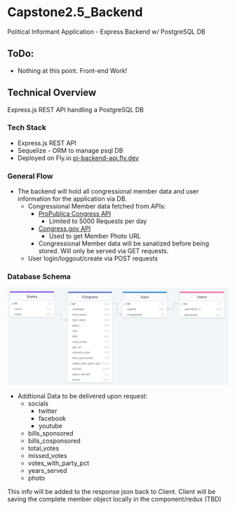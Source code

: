 # Capstone2.5_Backend
Political Informant Application - Express Backend w/ PostgreSQL DB

## ToDo:
 - Nothing at this point. Front-end Work!

## Technical Overview
Express.js REST API handling a PostgreSQL DB

### Tech Stack
- Express.js REST API
- Sequelize - ORM to manage psql DB
- Deployed on Fly.io [pi-backend-api.fly.dev](https://pi-backend-api.fly.dev/)

### General Flow
- The backend will hold all congressional member data and user information for the application via DB.
  - Congressional Member data fetched from APIs:
    - [ProPublica Congress API](https://projects.propublica.org/api-docs/congress-api/)
      - Limited to 5000 Requests per day
    - [Congress.gov API](https://api.congress.gov/#/)
      - Used to get Member Photo URL
    - Congressional Member data will be sanatized before being stored. Will only be served via GET requests.
  - User login/loggout/create via POST requests

### Database Schema

![db_schema](./db_schema.png)

- Addtional Data to be delivered upon request:
  - socials
    - twitter
    - facebook
    - youtube
  - bills_sponsored
  - bills_cosponsored
  - total_votes
  - missed_votes
  - votes_with_party_pct
  - years_served
  - photo

This info will be added to the response json back to Client. Client will be saving the complete member object locally in the component/redux (TBD)
